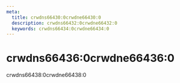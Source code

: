 ```yaml
---
meta:
  title: crwdns66430:0crwdne66430:0
  description: crwdns66432:0crwdne66432:0
  keywords: crwdns66434:0crwdne66434:0
---
```


# crwdns66436:0crwdne66436:0

crwdns66438:0crwdne66438:0

<entry-ad />

<backmatter />
